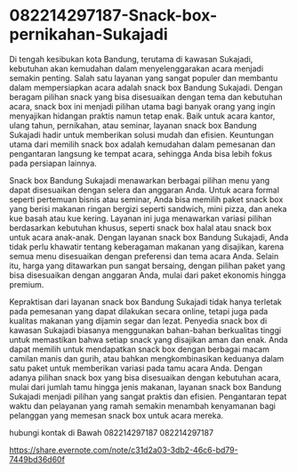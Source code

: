 # 082214297187-Snack-box-pernikahan-Sukajadi
Di tengah kesibukan kota Bandung, terutama di kawasan Sukajadi, kebutuhan akan kemudahan dalam menyelenggarakan acara menjadi semakin penting. Salah satu layanan yang sangat populer dan membantu dalam mempersiapkan acara adalah snack box Bandung Sukajadi. Dengan beragam pilihan snack yang bisa disesuaikan dengan tema dan kebutuhan acara, snack box ini menjadi pilihan utama bagi banyak orang yang ingin menyajikan hidangan praktis namun tetap enak. Baik untuk acara kantor, ulang tahun, pernikahan, atau seminar, layanan snack box Bandung Sukajadi hadir untuk memberikan solusi mudah dan efisien. Keuntungan utama dari memilih snack box adalah kemudahan dalam pemesanan dan pengantaran langsung ke tempat acara, sehingga Anda bisa lebih fokus pada persiapan lainnya.

Snack box Bandung Sukajadi menawarkan berbagai pilihan menu yang dapat disesuaikan dengan selera dan anggaran Anda. Untuk acara formal seperti pertemuan bisnis atau seminar, Anda bisa memilih paket snack box yang berisi makanan ringan bergizi seperti sandwich, mini pizza, dan aneka kue basah atau kue kering. Layanan ini juga menawarkan variasi pilihan berdasarkan kebutuhan khusus, seperti snack box halal atau snack box untuk acara anak-anak. Dengan layanan snack box Bandung Sukajadi, Anda tidak perlu khawatir tentang keberagaman makanan yang disajikan, karena semua menu disesuaikan dengan preferensi dan tema acara Anda. Selain itu, harga yang ditawarkan pun sangat bersaing, dengan pilihan paket yang bisa disesuaikan dengan anggaran Anda, mulai dari paket ekonomis hingga premium.

Kepraktisan dari layanan snack box Bandung Sukajadi tidak hanya terletak pada pemesanan yang dapat dilakukan secara online, tetapi juga pada kualitas makanan yang dijamin segar dan lezat. Penyedia snack box di kawasan Sukajadi biasanya menggunakan bahan-bahan berkualitas tinggi untuk memastikan bahwa setiap snack yang disajikan aman dan enak. Anda dapat memilih untuk mendapatkan snack box dengan berbagai macam camilan manis dan gurih, atau bahkan mengkombinasikan keduanya dalam satu paket untuk memberikan variasi pada tamu acara Anda. Dengan adanya pilihan snack box yang bisa disesuaikan dengan kebutuhan acara, mulai dari jumlah tamu hingga jenis makanan, layanan snack box Bandung Sukajadi menjadi pilihan yang sangat praktis dan efisien. Pengantaran tepat waktu dan pelayanan yang ramah semakin menambah kenyamanan bagi pelanggan yang memesan snack box untuk acara mereka.

hubungi kontak di Bawah
082214297187
082214297187

https://share.evernote.com/note/c31d2a03-3db2-46c6-bd79-7449bd36d60f
